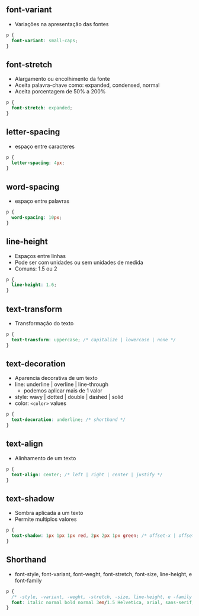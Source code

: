 ## font-variant

- Variações na apresentação das fontes

```css
p {
  font-variant: small-caps;
}
```

## font-stretch

- Alargamento ou encolhimento da fonte
- Aceita palavra-chave como: expanded, condensed, normal
- Aceita porcentagem de 50% a 200%

```css
p {
  font-stretch: expanded;
}
```

## letter-spacing

- espaço entre caracteres

```css
p {
  letter-spacing: 4px;
}
```

## word-spacing

- espaço entre palavras

```css
p {
  word-spacing: 10px;
}
```

## line-height

- Espaços entre linhas
- Pode ser com unidades ou sem unidades de medida
- Comuns: 1.5 ou 2

```css
p {
  line-height: 1.6;
}
```

## text-transform

- Transformação do texto

```css
p {
  text-transform: uppercase; /* capitalize | lowercase | none */
}
```

## text-decoration

- Aparencia decorativa de um texto
- line: underline | overline | line-through
  - podemos aplicar mais de 1 valor
- style: wavy | dotted | double | dashed | solid
- color: `<color>` values

```css
p {
  text-decoration: underline; /* shorthand */
}
```

## text-align

- Alinhamento de um texto

```css
p {
  text-align: center; /* left | right | center | justify */
}
```

## text-shadow

- Sombra aplicada a um texto
- Permite multiplos valores

```css
p {
  text-shadow: 1px 1px 1px red, 2px 2px 1px green; /* offset-x | offset-y | blur-radius | color */
}
```

## Shorthand

- font-style, font-variant, font-weght, font-stretch, font-size, line-height, e font-family

```css
p {
  /* -style, -variant, -weght, -stretch, -size, line-height, e -family */
  font: italic normal bold normal 3em/1.5 Helvetica, arial, sans-serif;
}
```
